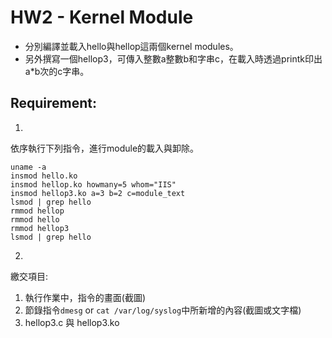 # HW2 - Kernel Module

* 分別編譯並載入hello與hellop這兩個kernel modules。 
* 另外撰寫一個hellop3，可傳入整數a整數b和字串c，在載入時透過printk印出a*b次的c字串。

## Requirement: 
1.
依序執行下列指令，進行module的載入與卸除。
```
uname -a
insmod hello.ko
insmod hellop.ko howmany=5 whom="IIS"
insmod hellop3.ko a=3 b=2 c=module_text
lsmod | grep hello
rmmod hellop
rmmod hello
rmmod hellop3
lsmod | grep hello
```
2.   
繳交項目:  
  1. 執行作業中，指令的畫面(截圖)  
  2. 節錄指令`dmesg` or `cat /var/log/syslog`中所新增的內容(截圖或文字檔)  
  3. hellop3.c 與 hellop3.ko  